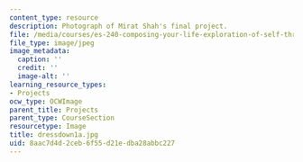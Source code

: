 ```yaml
---
content_type: resource
description: Photograph of Mirat Shah's final project.
file: /media/courses/es-240-composing-your-life-exploration-of-self-through-visual-arts-and-writing-spring-2006/8aac7d4d2ceb6f55d21edba28abbc227_dressdown1a.jpg
file_type: image/jpeg
image_metadata:
  caption: ''
  credit: ''
  image-alt: ''
learning_resource_types:
- Projects
ocw_type: OCWImage
parent_title: Projects
parent_type: CourseSection
resourcetype: Image
title: dressdown1a.jpg
uid: 8aac7d4d-2ceb-6f55-d21e-dba28abbc227
---
```

